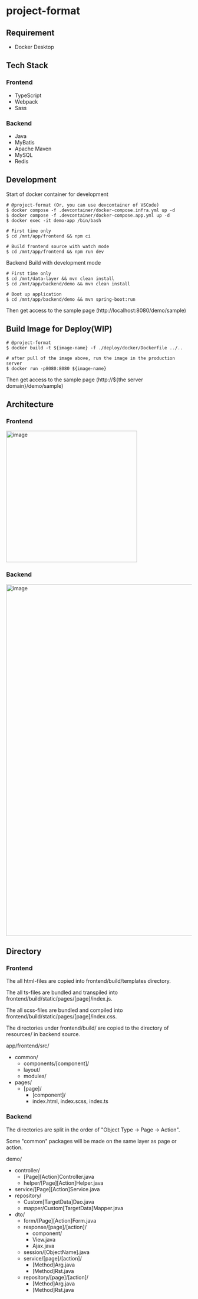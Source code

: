# project-format

## Requirement
- Docker Desktop

## Tech Stack
### Frontend
- TypeScript
- Webpack
- Sass

### Backend
- Java
- MyBatis
- Apache Maven
- MySQL
- Redis

## Development

Start of docker container for development
```
# @project-format (Or, you can use devcontainer of VSCode)
$ docker compose -f .devcontainer/docker-compose.infra.yml up -d
$ docker compose -f .devcontainer/docker-compose.app.yml up -d
$ docker exec -it demo-app /bin/bash

# First time only
$ cd /mnt/app/frontend && npm ci

# Build frontend source with watch mode
$ cd /mnt/app/frontend && npm run dev
```

Backend Build with development mode
```
# First time only
$ cd /mnt/data-layer && mvn clean install
$ cd /mnt/app/backend/demo && mvn clean install

# Boot up application
$ cd /mnt/app/backend/demo && mvn spring-boot:run
```

Then get access to the sample page (http://localhost:8080/demo/sample)

## Build Image for Deploy(WIP)
```
# @project-format
$ docker build -t ${image-name} -f ./deploy/docker/Dockerfile ../..

# after pull of the image above, run the image in the production server
$ docker run -p8080:8080 ${image-name}
```

Then get access to the sample page (http://${the server domain}/demo/sample)

## Architecture

### Frontend

<img width="355" alt="image" src="https://github.com/takahiroaoki/project-format/assets/69064981/b588f240-0a39-4208-8c11-e124a3504cac">


### Backend

<img width="950" alt="image" src="https://github.com/takahiroaoki/project-format/assets/69064981/39507e86-41fd-4095-9439-f5b5e3402af8">


## Directory
### Frontend

The all html-files are copied into frontend/build/templates directory.

The all ts-files are bundled and transpiled into frontend/build/static/pages/[page]/index.js.

The all scss-files are bundled and compiled into frontend/build/static/pages/[page]/index.css.

The directories under frontend/build/ are copied to the directory of resources/ in backend source.

app/frontend/src/
- common/
  - components/[component]/
  - layout/
  - modules/
- pages/
  - [page]/
    - [component]/
    - index.html, index.scss, index.ts

### Backend

The directories are split in the order of "Object Type -> Page -> Action".

Some "common" packages will be made on the same layer as page or action.

demo/
- controller/
  - [Page][Action]Controller.java
  - helper/[Page][Action]Helper.java
- service/[Page][Action]Service.java
- repository/
  - Custom[TargetData]Dao.java
  - mapper/Custom[TargetData]Mapper.java
- dto/
  - form/[Page][Action]Form.java
  - response/[page]/[action]/
    - component/
    - View.java
    - Ajax.java
  - session/[ObjectName].java
  - service/[page]/[action]/
    - [Method]Arg.java
    - [Method]Rst.java
  - repository/[page]/[action]/
    - [Method]Arg.java
    - [Method]Rst.java
